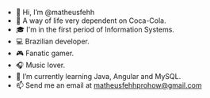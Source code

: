 - 👋 Hi, I’m @matheusfehh
- 🥤 A way of life very dependent on Coca-Cola.
- 🎓 I'm in the first period of Information Systems.
- 💻 Brazilian developer. 
- 🎮 Fanatic gamer.
- 🎧 Music lover.
- 🌱 I’m currently learning Java, Angular and MySQL.
- 📫 Send me an email at matheusfehhprohow@gmail.com
